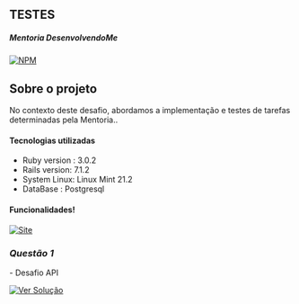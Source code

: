 ## TESTES

##### Mentoria DesenvolvendoMe 
[![NPM](https://img.shields.io/npm/l/react)](https://github.com/AngeloSouza1/Mentorship_Project/blob/develop/LICENSE)

## Sobre o projeto
No contexto deste desafio, abordamos a implementação e testes de tarefas determinadas pela Mentoria..<br>

#### Tecnologias utilizadas
- Ruby version : 3.0.2 
- Rails version: 7.1.2
- System Linux:  Linux Mint 21.2
- DataBase : Postgresql


#### Funcionalidades!
 <a href="https://vimeo.com/899300301">
    <img src="https://img.shields.io/badge/VIDEO%20DEMONSTRAÇÃO  -darkgreen" alt="Site">
 </a>

### *Questão 1*
 <p align="left"> 
 - Desafio API
</p>
<p> 
   <a href="https://github.com/AngeloSouza1/TT4/issues/">
       <img src="https://img.shields.io/badge/Ver%20Solução-darkblue" alt="Ver Solução">
    </a>


     


